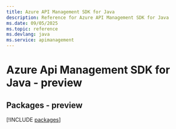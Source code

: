 ```yaml
---
title: Azure API Management SDK for Java
description: Reference for Azure API Management SDK for Java
ms.date: 09/05/2025
ms.topic: reference
ms.devlang: java
ms.service: apimanagement
---
```

# Azure Api Management SDK for Java - preview
## Packages - preview
[!INCLUDE [packages](api-management-index.md)]